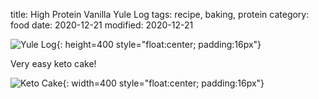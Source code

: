 title: High Protein Vanilla Yule Log
tags: recipe, baking, protein
category: food
date: 2020-12-21
modified: 2020-12-21

![Yule Log]({static}/images/universe/IMG_2992.JPG){: height=400 style="float:center; padding:16px"}

<!-- PELICAN_END_SUMMARY -->

<script src="https://gist.github.com/jac18281828/cdc1194ce9cdd6bf0111c9ccd4ed1da0.js"></script>

Very easy keto cake!

![Keto Cake]({static}/images/universe/IMG_2995.JPG){: width=400 style="float:center; padding:16px"}

